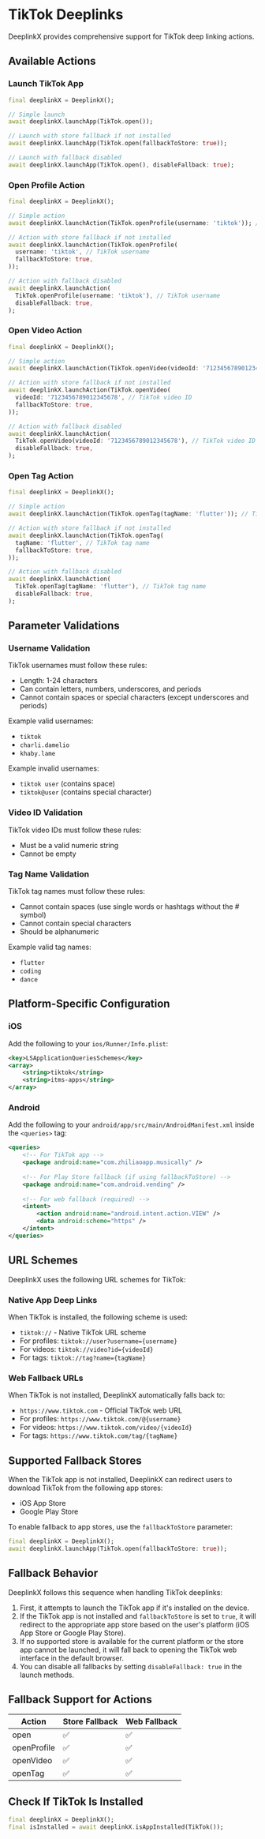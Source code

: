 # TikTok Deeplinks

DeeplinkX provides comprehensive support for TikTok deep linking actions.

## Available Actions

### Launch TikTok App
```dart
final deeplinkX = DeeplinkX();

// Simple launch
await deeplinkX.launchApp(TikTok.open());

// Launch with store fallback if not installed
await deeplinkX.launchApp(TikTok.open(fallbackToStore: true));

// Launch with fallback disabled
await deeplinkX.launchApp(TikTok.open(), disableFallback: true);
```

### Open Profile Action
```dart
final deeplinkX = DeeplinkX();

// Simple action
await deeplinkX.launchAction(TikTok.openProfile(username: 'tiktok')); // TikTok username

// Action with store fallback if not installed
await deeplinkX.launchAction(TikTok.openProfile(
  username: 'tiktok', // TikTok username
  fallbackToStore: true,
));

// Action with fallback disabled
await deeplinkX.launchAction(
  TikTok.openProfile(username: 'tiktok'), // TikTok username
  disableFallback: true,
);
```

### Open Video Action
```dart
final deeplinkX = DeeplinkX();

// Simple action
await deeplinkX.launchAction(TikTok.openVideo(videoId: '7123456789012345678')); // TikTok video ID

// Action with store fallback if not installed
await deeplinkX.launchAction(TikTok.openVideo(
  videoId: '7123456789012345678', // TikTok video ID
  fallbackToStore: true,
));

// Action with fallback disabled
await deeplinkX.launchAction(
  TikTok.openVideo(videoId: '7123456789012345678'), // TikTok video ID
  disableFallback: true,
);
```

### Open Tag Action
```dart
final deeplinkX = DeeplinkX();

// Simple action
await deeplinkX.launchAction(TikTok.openTag(tagName: 'flutter')); // TikTok tag name

// Action with store fallback if not installed
await deeplinkX.launchAction(TikTok.openTag(
  tagName: 'flutter', // TikTok tag name
  fallbackToStore: true,
));

// Action with fallback disabled
await deeplinkX.launchAction(
  TikTok.openTag(tagName: 'flutter'), // TikTok tag name
  disableFallback: true,
);
```

## Parameter Validations

### Username Validation
TikTok usernames must follow these rules:
- Length: 1-24 characters
- Can contain letters, numbers, underscores, and periods
- Cannot contain spaces or special characters (except underscores and periods)

Example valid usernames:
- `tiktok`
- `charli.damelio`
- `khaby.lame`

Example invalid usernames:
- `tiktok user` (contains space)
- `tiktok@user` (contains special character)

### Video ID Validation
TikTok video IDs must follow these rules:
- Must be a valid numeric string
- Cannot be empty

### Tag Name Validation
TikTok tag names must follow these rules:
- Cannot contain spaces (use single words or hashtags without the # symbol)
- Cannot contain special characters
- Should be alphanumeric

Example valid tag names:
- `flutter`
- `coding`
- `dance`

## Platform-Specific Configuration

### iOS
Add the following to your `ios/Runner/Info.plist`:
```xml
<key>LSApplicationQueriesSchemes</key>
<array>
    <string>tiktok</string>
    <string>itms-apps</string>
</array>
```

### Android
Add the following to your `android/app/src/main/AndroidManifest.xml` inside the `<queries>` tag:
```xml
<queries>
    <!-- For TikTok app -->
    <package android:name="com.zhiliaoapp.musically" />
    
    <!-- For Play Store fallback (if using fallbackToStore) -->
    <package android:name="com.android.vending" />
    
    <!-- For web fallback (required) -->
    <intent>
        <action android:name="android.intent.action.VIEW" />
        <data android:scheme="https" />
    </intent>
</queries>
```

## URL Schemes

DeeplinkX uses the following URL schemes for TikTok:

### Native App Deep Links
When TikTok is installed, the following scheme is used:
- `tiktok://` - Native TikTok URL scheme
- For profiles: `tiktok://user?username={username}`
- For videos: `tiktok://video?id={videoId}`
- For tags: `tiktok://tag?name={tagName}`

### Web Fallback URLs
When TikTok is not installed, DeeplinkX automatically falls back to:
- `https://www.tiktok.com` - Official TikTok web URL
- For profiles: `https://www.tiktok.com/@{username}`
- For videos: `https://www.tiktok.com/video/{videoId}`
- For tags: `https://www.tiktok.com/tag/{tagName}`

## Supported Fallback Stores
When the TikTok app is not installed, DeeplinkX can redirect users to download TikTok from the following app stores:

- iOS App Store
- Google Play Store

To enable fallback to app stores, use the `fallbackToStore` parameter:

```dart
final deeplinkX = DeeplinkX();
await deeplinkX.launchApp(TikTok.open(fallbackToStore: true));
```

## Fallback Behavior
DeeplinkX follows this sequence when handling TikTok deeplinks:

1. First, it attempts to launch the TikTok app if it's installed on the device.
2. If the TikTok app is not installed and `fallbackToStore` is set to `true`, it will redirect to the appropriate app store based on the user's platform (iOS App Store or Google Play Store).
3. If no supported store is available for the current platform or the store app cannot be launched, it will fall back to opening the TikTok web interface in the default browser.
4. You can disable all fallbacks by setting `disableFallback: true` in the launch methods.

## Fallback Support for Actions

| Action      | Store Fallback | Web Fallback |
| ----------- | -------------- | ------------ |
| open        | ✅              | ✅            |
| openProfile | ✅              | ✅            |
| openVideo   | ✅              | ✅            |
| openTag     | ✅              | ✅            |

## Check If TikTok Is Installed

```dart
final deeplinkX = DeeplinkX();
final isInstalled = await deeplinkX.isAppInstalled(TikTok());
```
